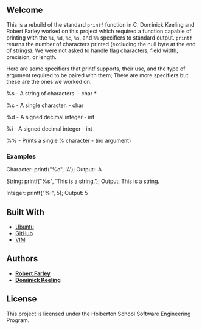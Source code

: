 
## Welcome
This is a  rebuild of the standard `printf` function in C. Dominick Keeling and Robert Farley worked on this project which required a function capable of printing with the `%i`, `%d`, `%c`, `%s`, and `%%` specifiers to standard output. `printf` returns the number of characters printed (excluding the null byte at the end of strings). We were not asked to handle flag characters, field width, precision, or length.

Here are some specifiers that printf supports, their use, and the type
of argument required to be paired with them; There are more specifiers but these are the ones we worked on.

%s - A string of characters. - char *

%c - A single character. - char

%d - A signed decimal integer - int

%i - A signed decimal integer - int

%% - Prints a single % character - (no argument)


### Examples

Character: printf("%c", 'A'); Output:: A

String: printf("%s", 'This is a string.'); Output: This is a string.

Integer: printf("%i", 5); Output: 5








## Built With

* [Ubuntu](https://ubuntu.com/)
* [GitHub](https://github.com/)
* [VIM](https://www.vim.org/)

## Authors
* [**Robert Farley**](https://github.com/Nomad-Rob)
* [**Dominick Keeling**](https://github.com/dominickkeeling)

## License

This project is licensed under the Holberton School Software Engineering Program.
